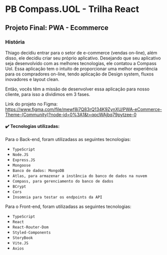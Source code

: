 # PB Compass.UOL - Trilha React
## Projeto Final: PWA - Ecommerce 

### História
Thiago decidiu entrar para o setor de e-commerce (vendas on-line), além disso, ele decidiu criar seu próprio aplicativo. Desejando que seu aplicativo seja desenvolvido com as melhores tecnologias, ele contatou a Compass Uol. Essa aplicação tem o intuito de proporcionar uma melhor experiência para os compradores on-line, tendo aplicação de Design system, fluxos inovadores e layout clean.

Então, vocês têm a missão de desenvolver essa aplicação para nosso cliente, para isso a dividimos em 3 fases.

Link do projeto no Figma: https://www.figma.com/file/mewf8i7Q83rQ134K9ZynXU/PWA-eCommerce-Theme-(Community)?node-id=0%3A1&t=qpcWAjbq79pytzee-0

 #### ✔️ Tecnologias utilizadas:

Para o Back-end, foram utilizadass as seguintes tecnologias:
- ``TypeScript``
- ``Node.JS``
- ``Express.JS``
- ``Mongoose``
- ``Banco de dados: MongoDB``
- ``Atlas, para armazenar a instância do banco de dados na nuvem``
- ``Compass, para gerenciamento do banco de dados``
- ``BCrypt``
- ``Cors``
- ``Insomnia para testar os endpoints da API``

Para o Front-end, foram utilizadass as seguintes tecnologias:
- ``TypeScript``
- ``React``
- ``React-Router-Dom``
- ``Styled-Components``
- ``StoryBook``
- ``Vite.JS``
- ``Axios``







